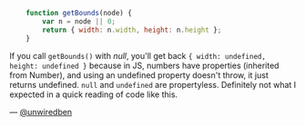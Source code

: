 ``` javascript
    function getBounds(node) {
        var n = node || 0;
        return { width: n.width, height: n.height };
    }
```

If you call `getBounds()` with _null_, you'll get back `{ width: undefined, height: undefined }`
because in JS, numbers have properties (inherited from Number), and using an undefined
property doesn't throw, it just returns undefined.  `null` and `undefined` are propertyless.
Definitely not what I expected in a quick reading of code like this.

— [@unwiredben][1]

[1]:https://twitter.com/unwiredben

